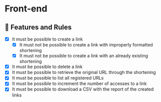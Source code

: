 # Front-end

## 🚀 Features and Rules

- [x] It must be possible to create a link
  - [x] It must not be possible to create a link with improperly formatted shortening
  - [x] It must not be possible to create a link with an already existing shortening
- [x] It must be possible to delete a link
- [x] It must be possible to retrieve the original URL through the shortening
- [x] It must be possible to list all registered URLs
- [x] It must be possible to increment the number of accesses to a link
- [x] It must be possible to download a CSV with the report of the created links
